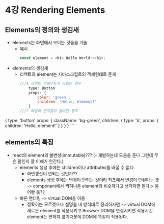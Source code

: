 # 4강 Rendering Elements

## Elements의 정의와 생김새
- elements는 화면에서 보이는 것들을 기술
  - 예시 
    ```javascript
    const element = <h1> Hello World!</h1>;
    ```
- elements의 생김새
  - 리액트의 element는 자바스크립트의 객체형태로 존재
    ```javascript
    ///1 리액트 컴포넌트가 타입인 경우
        type: Button
        props: {
            color: 'green',
            children: 'Hello, element!'
        }
    ///2 타입에 문자열이 들어간 경우
{
        type: 'button'
        props: {
            className: 'bg-green',
            children: {
                type: 'b',
                props: {
                    children: 'Hello, element!'
                }
            }
    }
}
    ```


## elements의 특징 
- react의 element의 불변성(immutable)???
  (- 개발하는데 도움을 준다 그런데 무슨 말인지 잘 이해가 안간다.)
  - elements 생성 후에는 children이나 attributes를 바꿀 수 없다.
    - 화면갱신이 안되는 것인가??
    - elements 생성 후에는 변경이 안되는 것이라 최초에서 변경이 안된다는 뜻
    -> component에서 찍혀나온 element와 비슷하다고 생각하면 된다.> 붕어빵 틀??
  - 빠른 랜더링 -> virtual DOM을 이용
    - 정확히는 모르겠으나 설명을 내 방식대로 정리하자면
    -> virtual DOM에 새로운 element를 적용시키고 Browser DOM을 연결시키면 적용시킨 element는 변하지 않기때문에 DOM에 똑같이 적용된다.

